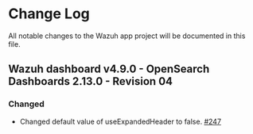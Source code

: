 # Change Log

All notable changes to the Wazuh app project will be documented in this file.

## Wazuh dashboard v4.9.0 - OpenSearch Dashboards 2.13.0 - Revision 04

### Changed

- Changed default value of useExpandedHeader to false. [#247](https://github.com/wazuh/wazuh-dashboard/pull/247)

